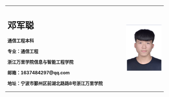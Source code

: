 <table border="0">
  <tr>
    <td width="75%">
      <h1>邓军聪</h1>
      <p><b>通信工程本科</b></p>
            <p><b>专业：通信工程</b></p>
      <p><b>浙江万里学院信息与智能工程学院</b></p>
      <p><b>邮箱：1637484297@qq.com</b></p>
      <p><b>地址：宁波市鄞州区前湖北路路8号浙江万里学院</b></p>
    </td>
    <td width="25%">
      <img src="简历.png.jpg" width="100%">     
    </td>
  </tr>
</table>

